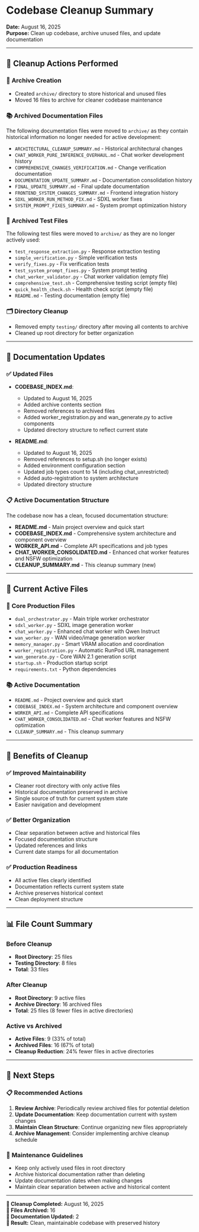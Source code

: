 # Codebase Cleanup Summary

**Date:** August 16, 2025  
**Purpose:** Clean up codebase, archive unused files, and update documentation

---

## 🧹 **Cleanup Actions Performed**

### 📁 **Archive Creation**
- Created `archive/` directory to store historical and unused files
- Moved 16 files to archive for cleaner codebase maintenance

### 📚 **Archived Documentation Files**
The following documentation files were moved to `archive/` as they contain historical information no longer needed for active development:

- `ARCHITECTURAL_CLEANUP_SUMMARY.md` - Historical architectural changes
- `CHAT_WORKER_PURE_INFERENCE_OVERHAUL.md` - Chat worker development history
- `COMPREHENSIVE_CHANGES_VERIFICATION.md` - Change verification documentation
- `DOCUMENTATION_UPDATE_SUMMARY.md` - Documentation consolidation history
- `FINAL_UPDATE_SUMMARY.md` - Final update documentation
- `FRONTEND_SYSTEM_CHANGES_SUMMARY.md` - Frontend integration history
- `SDXL_WORKER_RUN_METHOD_FIX.md` - SDXL worker fixes
- `SYSTEM_PROMPT_FIXES_SUMMARY.md` - System prompt optimization history

### 🧪 **Archived Test Files**
The following test files were moved to `archive/` as they are no longer actively used:

- `test_response_extraction.py` - Response extraction testing
- `simple_verification.py` - Simple verification tests
- `verify_fixes.py` - Fix verification tests
- `test_system_prompt_fixes.py` - System prompt testing
- `chat_worker_validator.py` - Chat worker validation (empty file)
- `comprehensive_test.sh` - Comprehensive testing script (empty file)
- `quick_health_check.sh` - Health check script (empty file)
- `README.md` - Testing documentation (empty file)

### 🗂️ **Directory Cleanup**
- Removed empty `testing/` directory after moving all contents to archive
- Cleaned up root directory for better organization

---

## 📝 **Documentation Updates**

### ✅ **Updated Files**
- **CODEBASE_INDEX.md**: 
  - Updated to August 16, 2025
  - Added archive contents section
  - Removed references to archived files
  - Added worker_registration.py and wan_generate.py to active components
  - Updated directory structure to reflect current state

- **README.md**:
  - Updated to August 16, 2025
  - Removed references to setup.sh (no longer exists)
  - Added environment configuration section
  - Updated job types count to 14 (including chat_unrestricted)
  - Added auto-registration to system architecture
  - Updated directory structure

### 📋 **Active Documentation Structure**
The codebase now has a clean, focused documentation structure:

- **README.md** - Main project overview and quick start
- **CODEBASE_INDEX.md** - Comprehensive system architecture and component overview
- **WORKER_API.md** - Complete API specifications and job types
- **CHAT_WORKER_CONSOLIDATED.md** - Enhanced chat worker features and NSFW optimization
- **CLEANUP_SUMMARY.md** - This cleanup summary (new)

---

## 🎯 **Current Active Files**

### 🔧 **Core Production Files**
- `dual_orchestrator.py` - Main triple worker orchestrator
- `sdxl_worker.py` - SDXL image generation worker
- `chat_worker.py` - Enhanced chat worker with Qwen Instruct
- `wan_worker.py` - WAN video/image generation worker
- `memory_manager.py` - Smart VRAM allocation and coordination
- `worker_registration.py` - Automatic RunPod URL management
- `wan_generate.py` - Core WAN 2.1 generation script
- `startup.sh` - Production startup script
- `requirements.txt` - Python dependencies

### 📚 **Active Documentation**
- `README.md` - Project overview and quick start
- `CODEBASE_INDEX.md` - System architecture and component overview
- `WORKER_API.md` - Complete API specifications
- `CHAT_WORKER_CONSOLIDATED.md` - Chat worker features and NSFW optimization
- `CLEANUP_SUMMARY.md` - This cleanup summary

---

## 🚀 **Benefits of Cleanup**

### ✅ **Improved Maintainability**
- Cleaner root directory with only active files
- Historical documentation preserved in archive
- Single source of truth for current system state
- Easier navigation and development

### ✅ **Better Organization**
- Clear separation between active and historical files
- Focused documentation structure
- Updated references and links
- Current date stamps for all documentation

### ✅ **Production Readiness**
- All active files clearly identified
- Documentation reflects current system state
- Archive preserves historical context
- Clean deployment structure

---

## 📊 **File Count Summary**

### **Before Cleanup**
- **Root Directory**: 25 files
- **Testing Directory**: 8 files
- **Total**: 33 files

### **After Cleanup**
- **Root Directory**: 9 active files
- **Archive Directory**: 16 archived files
- **Total**: 25 files (8 fewer files in active directories)

### **Active vs Archived**
- **Active Files**: 9 (33% of total)
- **Archived Files**: 16 (67% of total)
- **Cleanup Reduction**: 24% fewer files in active directories

---

## 🔄 **Next Steps**

### 📋 **Recommended Actions**
1. **Review Archive**: Periodically review archived files for potential deletion
2. **Update Documentation**: Keep documentation current with system changes
3. **Maintain Clean Structure**: Continue organizing new files appropriately
4. **Archive Management**: Consider implementing archive cleanup schedule

### 🎯 **Maintenance Guidelines**
- Keep only actively used files in root directory
- Archive historical documentation rather than deleting
- Update documentation dates when making changes
- Maintain clear separation between active and historical content

---

**📅 Cleanup Completed:** August 16, 2025  
**🧹 Files Archived:** 16  
**📝 Documentation Updated:** 2  
**🎯 Result:** Clean, maintainable codebase with preserved history
